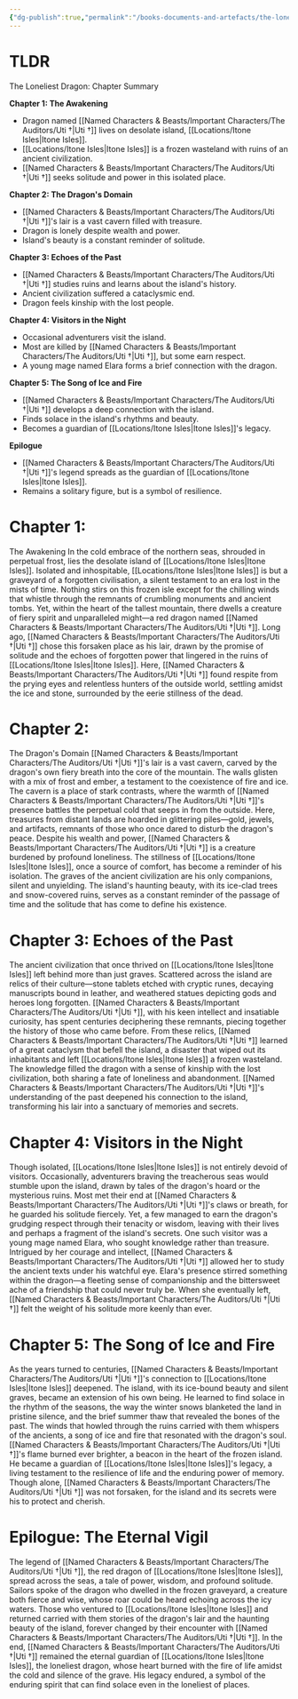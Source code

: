 ```yaml
---
{"dg-publish":true,"permalink":"/books-documents-and-artefacts/the-loneliest-dragon/","updated":"2025-01-14T21:11:25.970+00:00"}
---
```



# TLDR
The Loneliest Dragon: Chapter Summary

**Chapter 1: The Awakening**
- ﻿﻿Dragon named [[Named Characters & Beasts/Important Characters/The Auditors/Uti †\|Uti †]] lives on desolate island, [[Locations/Itone Isles\|Itone Isles]].
- ﻿﻿[[Locations/Itone Isles\|Itone Isles]] is a frozen wasteland with ruins of an ancient civilization.
- ﻿﻿[[Named Characters & Beasts/Important Characters/The Auditors/Uti †\|Uti †]] seeks solitude and power in this isolated place.

**Chapter 2: The Dragon's Domain**
- ﻿﻿[[Named Characters & Beasts/Important Characters/The Auditors/Uti †\|Uti †]]'s lair is a vast cavern filled with treasure.
- ﻿﻿Dragon is lonely despite wealth and power.
- ﻿﻿Island's beauty is a constant reminder of solitude.

**Chapter 3: Echoes of the Past**
- ﻿﻿[[Named Characters & Beasts/Important Characters/The Auditors/Uti †\|Uti †]] studies ruins and learns about the island's history.
- ﻿﻿Ancient civilization suffered a cataclysmic end.
- ﻿﻿Dragon feels kinship with the lost people.

**Chapter 4: Visitors in the Night**
- ﻿﻿Occasional adventurers visit the island.
- ﻿﻿Most are killed by [[Named Characters & Beasts/Important Characters/The Auditors/Uti †\|Uti †]], but some earn respect.
- ﻿﻿A young mage named Elara forms a brief connection with the dragon.

**Chapter 5: The Song of Ice and Fire**
- ﻿﻿[[Named Characters & Beasts/Important Characters/The Auditors/Uti †\|Uti †]] develops a deep connection with the island.
- ﻿﻿Finds solace in the island's rhythms and beauty.
- ﻿﻿Becomes a guardian of [[Locations/Itone Isles\|Itone Isles]]'s legacy.

**Epilogue**
- ﻿﻿[[Named Characters & Beasts/Important Characters/The Auditors/Uti †\|Uti †]]'s legend spreads as the guardian of [[Locations/Itone Isles\|Itone Isles]].
- ﻿﻿Remains a solitary figure, but is a symbol of resilience.

# Chapter 1: 
The Awakening In the cold embrace of the northern seas, shrouded in perpetual frost, lies the desolate island of [[Locations/Itone Isles\|Itone Isles]]. Isolated and inhospitable, [[Locations/Itone Isles\|Itone Isles]] is but a graveyard of a forgotten civilisation, a silent testament to an era lost in the mists of time. Nothing stirs on this frozen isle except for the chilling winds that whistle through the remnants of crumbling monuments and ancient tombs. Yet, within the heart of the tallest mountain, there dwells a creature of fiery spirit and unparalleled might—a red dragon named [[Named Characters & Beasts/Important Characters/The Auditors/Uti †\|Uti †]]. Long ago, [[Named Characters & Beasts/Important Characters/The Auditors/Uti †\|Uti †]] chose this forsaken place as his lair, drawn by the promise of solitude and the echoes of forgotten power that lingered in the ruins of [[Locations/Itone Isles\|Itone Isles]]. Here, [[Named Characters & Beasts/Important Characters/The Auditors/Uti †\|Uti †]] found respite from the prying eyes and relentless hunters of the outside world, settling amidst the ice and stone, surrounded by the eerie stillness of the dead. 

# Chapter 2: 
The Dragon's Domain [[Named Characters & Beasts/Important Characters/The Auditors/Uti †\|Uti †]]'s lair is a vast cavern, carved by the dragon's own fiery breath into the core of the mountain. The walls glisten with a mix of frost and ember, a testament to the coexistence of fire and ice. The cavern is a place of stark contrasts, where the warmth of [[Named Characters & Beasts/Important Characters/The Auditors/Uti †\|Uti †]]'s presence battles the perpetual cold that seeps in from the outside. Here, treasures from distant lands are hoarded in glittering piles—gold, jewels, and artifacts, remnants of those who once dared to disturb the dragon's peace. Despite his wealth and power, [[Named Characters & Beasts/Important Characters/The Auditors/Uti †\|Uti †]] is a creature burdened by profound loneliness. The stillness of [[Locations/Itone Isles\|Itone Isles]], once a source of comfort, has become a reminder of his isolation. The graves of the ancient civilization are his only companions, silent and unyielding. The island's haunting beauty, with its ice-clad trees and snow-covered ruins, serves as a constant reminder of the passage of time and the solitude that has come to define his existence. 

# Chapter 3: Echoes of the Past 
The ancient civilization that once thrived on [[Locations/Itone Isles\|Itone Isles]] left behind more than just graves. Scattered across the island are relics of their culture—stone tablets etched with cryptic runes, decaying manuscripts bound in leather, and weathered statues depicting gods and heroes long forgotten. [[Named Characters & Beasts/Important Characters/The Auditors/Uti †\|Uti †]], with his keen intellect and insatiable curiosity, has spent centuries deciphering these remnants, piecing together the history of those who came before. From these relics, [[Named Characters & Beasts/Important Characters/The Auditors/Uti †\|Uti †]] learned of a great cataclysm that befell the island, a disaster that wiped out its inhabitants and left [[Locations/Itone Isles\|Itone Isles]] a frozen wasteland. The knowledge filled the dragon with a sense of kinship with the lost civilization, both sharing a fate of loneliness and abandonment. [[Named Characters & Beasts/Important Characters/The Auditors/Uti †\|Uti †]]'s understanding of the past deepened his connection to the island, transforming his lair into a sanctuary of memories and secrets.

# Chapter 4: Visitors in the Night
Though isolated, [[Locations/Itone Isles\|Itone Isles]] is not entirely devoid of visitors. Occasionally, adventurers braving the treacherous seas would stumble upon the island, drawn by tales of the dragon's hoard or the mysterious ruins. Most met their end at [[Named Characters & Beasts/Important Characters/The Auditors/Uti †\|Uti †]]'s claws or breath, for he guarded his solitude fiercely. Yet, a few managed to earn the dragon's grudging respect through their tenacity or wisdom, leaving with their lives and perhaps a fragment of the island's secrets. One such visitor was a young mage named Elara, who sought knowledge rather than treasure. Intrigued by her courage and intellect, [[Named Characters & Beasts/Important Characters/The Auditors/Uti †\|Uti †]] allowed her to study the ancient texts under his watchful eye. Elara's presence stirred something within the dragon—a fleeting sense of companionship and the bittersweet ache of a friendship that could never truly be. When she eventually left, [[Named Characters & Beasts/Important Characters/The Auditors/Uti †\|Uti †]] felt the weight of his solitude more keenly than ever.

# Chapter 5: The Song of Ice and Fire 
As the years turned to centuries, [[Named Characters & Beasts/Important Characters/The Auditors/Uti †\|Uti †]]'s connection to [[Locations/Itone Isles\|Itone Isles]] deepened. The island, with its ice-bound beauty and silent graves, became an extension of his own being. He learned to find solace in the rhythm of the seasons, the way the winter snows blanketed the land in pristine silence, and the brief summer thaw that revealed the bones of the past. The winds that howled through the ruins carried with them whispers of the ancients, a song of ice and fire that resonated with the dragon's soul. [[Named Characters & Beasts/Important Characters/The Auditors/Uti †\|Uti †]]'s flame burned ever brighter, a beacon in the heart of the frozen island. He became a guardian of [[Locations/Itone Isles\|Itone Isles]]'s legacy, a living testament to the resilience of life and the enduring power of memory. Though alone, [[Named Characters & Beasts/Important Characters/The Auditors/Uti †\|Uti †]] was not forsaken, for the island and its secrets were his to protect and cherish.

# Epilogue: The Eternal Vigil 
The legend of [[Named Characters & Beasts/Important Characters/The Auditors/Uti †\|Uti †]], the red dragon of [[Locations/Itone Isles\|Itone Isles]], spread across the seas, a tale of power, wisdom, and profound solitude. Sailors spoke of the dragon who dwelled in the frozen graveyard, a creature both fierce and wise, whose roar could be heard echoing across the icy waters. Those who ventured to [[Locations/Itone Isles\|Itone Isles]] and returned carried with them stories of the dragon's lair and the haunting beauty of the island, forever changed by their encounter with [[Named Characters & Beasts/Important Characters/The Auditors/Uti †\|Uti †]]. In the end, [[Named Characters & Beasts/Important Characters/The Auditors/Uti †\|Uti †]] remained the eternal guardian of [[Locations/Itone Isles\|Itone Isles]], the loneliest dragon, whose heart burned with the fire of life amidst the cold and silence of the grave. His legacy endured, a symbol of the enduring spirit that can find solace even in the loneliest of places.
